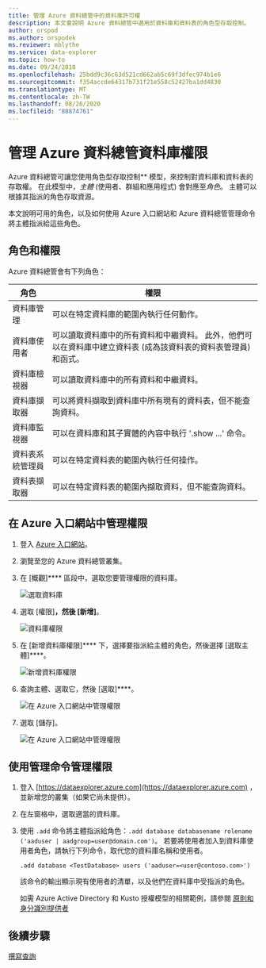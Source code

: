 ```yaml
---
title: 管理 Azure 資料總管中的資料庫許可權
description: 本文會說明 Azure 資料總管中適用於資料庫和資料表的角色型存取控制。
author: orspod
ms.author: orspodek
ms.reviewer: mblythe
ms.service: data-explorer
ms.topic: how-to
ms.date: 09/24/2018
ms.openlocfilehash: 25bdd9c36c63d521cd662ab5c69f3dfec974b1e6
ms.sourcegitcommit: f354accde64317b731f21e558c52427ba1dd4830
ms.translationtype: MT
ms.contentlocale: zh-TW
ms.lasthandoff: 08/26/2020
ms.locfileid: "88874761"
---
```

# <a name="manage-azure-data-explorer-database-permissions"></a>管理 Azure 資料總管資料庫權限

Azure 資料總管可讓您使用角色型存取控制** 模型，來控制對資料庫和資料表的存取權。 在此模型中，*主體* (使用者、群組和應用程式) 會對應至*角色*。 主體可以根據其指派的角色存取資源。

本文說明可用的角色，以及如何使用 Azure 入口網站和 Azure 資料總管管理命令將主體指派給這些角色。

## <a name="roles-and-permissions"></a>角色和權限

Azure 資料總管會有下列角色：

|角色                       |權限                                                                        |
|---------------------------|-----------------------------------------------------------------------------------|
|資料庫管理             |可以在特定資料庫的範圍內執行任何動作。|
|資料庫使用者              |可以讀取資料庫中的所有資料和中繼資料。 此外，他們可以在資料庫中建立資料表 (成為該資料表的資料表管理員) 和函式。|
|資料庫檢視器            |可以讀取資料庫中的所有資料和中繼資料。|
|資料庫擷取器          |可以將資料擷取到資料庫中所有現有的資料表，但不能查詢資料。|
|資料庫監視器           |可以在資料庫和其子實體的內容中執行 '.show ...' 命令。|
|資料表系統管理員                |可以在特定資料表的範圍內執行任何操作。 |
|資料表擷取器             |可以在特定資料表的範圍內擷取資料，但不能查詢資料。|

## <a name="manage-permissions-in-the-azure-portal"></a>在 Azure 入口網站中管理權限

1. 登入 [Azure 入口網站](https://portal.azure.com/)。

1. 瀏覽至您的 Azure 資料總管叢集。

1. 在 [概觀]**** 區段中，選取您要管理權限的資料庫。

    ![選取資料庫](media/manage-database-permissions/select-database.png)

1. 選取 [權限]****，然後 [新增]****。

    ![資料庫權限](media/manage-database-permissions/database-permissions.png)

1. 在 [新增資料庫權限]**** 下，選擇要指派給主體的角色，然後選擇 [選取主體]****。

    ![新增資料庫權限](media/manage-database-permissions/add-permission.png)

1. 查詢主體、選取它，然後 [選取]****。

    ![在 Azure 入口網站中管理權限](media/manage-database-permissions/new-principals.png)

1. 選取 \[儲存\]。

    ![在 Azure 入口網站中管理權限](media/manage-database-permissions/save-permission.png)

## <a name="manage-permissions-with-management-commands"></a>使用管理命令管理權限

1. 登入 [https://dataexplorer.azure.com](https://dataexplorer.azure.com) ，並新增您的叢集（如果它尚未提供）。

1. 在左窗格中，選取適當的資料庫。

1. 使用 `.add` 命令將主體指派給角色：`.add database databasename rolename ('aaduser | aadgroup=user@domain.com')`。 若要將使用者加入到資料庫使用者角色，請執行下列命令，取代您的資料庫名稱和使用者。

    ```Kusto
    .add database <TestDatabase> users ('aaduser=<user@contoso.com>')
    ```

    該命令的輸出顯示現有使用者的清單，以及他們在資料庫中受指派的角色。
    
    如需 Azure Active Directory 和 Kusto 授權模型的相關範例，請參閱 [原則和身分識別提供者](kusto/management/access-control/principals-and-identity-providers.md)

## <a name="next-steps"></a>後續步驟

[撰寫查詢](write-queries.md)
